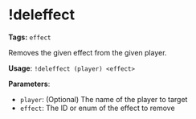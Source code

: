 # !deleffect

**Tags:** `effect`

Removes the given effect from the given player.

**Usage**: `!deleffect (player) <effect>`

**Parameters**:
- `player`: (Optional) The name of the player to target
- `effect`: The ID or enum of the effect to remove
